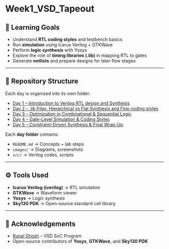 # Week1_VSD_Tapeout


## 🎯 Learning Goals

- Understand **RTL coding styles** and testbench basics  
- Run **simulation** using Icarus Verilog + GTKWave  
- Perform **logic synthesis** with Yosys  
- Explore the role of **timing libraries (.lib)** in mapping RTL to gates  
- Generate **netlists** and prepare designs for later flow stages  

---

## 📂 Repository Structure

Each day is organized into its own folder:

- [Day 1 – Introduction to Verilog RTL design and Synthesis](Day1/README.md)  
- [Day 2 – .lib Files, Hierarchical vs Flat Synthesis and Flop coding styles](Day2/README.md)  
- [Day 3 – Optimization in Combinational & Sequential Logic](Day_3/README.md)  
- [Day 4 – Gate-Level Simulation & Coding Styles](Day_4/README.md)  
- [Day 5 – Constraint-Driven Synthesis & Final Wrap-Up](Day_5/README.md)  

Each **day folder** contains:
- `README.md` → Concepts + lab steps  
- `images/` → Diagrams, screenshots  
- `src/` → Verilog codes, scripts  

---

## ⚙️ Tools Used

- **Icarus Verilog (iverilog)** → RTL simulation  
- **GTKWave** → Waveform viewer  
- **Yosys** → Logic synthesis  
- **Sky130 PDK** → Open-source standard cell library  

---

## 🙌 Acknowledgements  

- [Kunal Ghosh](https://github.com/kunalg123) – VSD SoC Program  
- Open-source contributors of **Yosys**, **GTKWave**, and **Sky130 PDK**  
